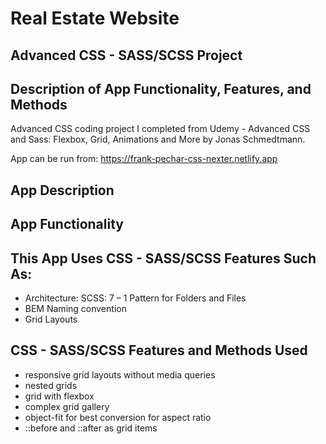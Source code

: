 # Real Estate Website
## Advanced CSS - SASS/SCSS Project
## Description of App Functionality, Features, and Methods

Advanced CSS coding project I completed from Udemy - Advanced CSS and Sass: Flexbox, Grid, Animations and More by Jonas Schmedtmann.

App can be run from: https://frank-pechar-css-nexter.netlify.app

## App Description

## App Functionality

## This App Uses CSS - SASS/SCSS Features Such As:
 
- Architecture: SCSS: 7 – 1 Pattern for Folders and Files
- BEM Naming convention 
- Grid Layouts 

## CSS - SASS/SCSS Features and Methods Used

- responsive grid layouts without media queries
- nested grids
- grid with flexbox
- complex grid gallery
- object-fit for best conversion for aspect ratio
- ::before and ::after as grid items
